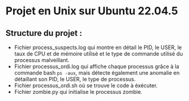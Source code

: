 # Projet en Unix sur Ubuntu 22.04.5 
## Structure du projet :
- Fichier process_suspects.log qui montre en détail le PID, le USER, le taux de CPU et de mémoire utilisé et le type de commande utilisé du processus malveillant.
- Fichier processus_ordi.log qui affiche chaque processus grâce à la commande bash `ps -aux`, mais détecte également une anomalie en détaillant son PID, le USER, le type de processus.
- Fichier processus_ordi.sh où se trouve le code à éxécuter.
- Fichier zombie.py qui initialise le processus zombie.
